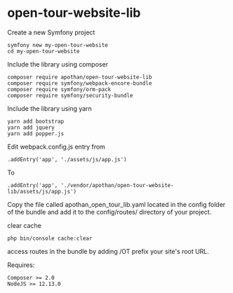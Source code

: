 # open-tour-website-lib

Create a new Symfony project

```
symfony new my-open-tour-website
cd my-open-tour-website
```

Include the library using composer

```
composer require apothan/open-tour-website-lib
composer require symfony/webpack-encore-bundle
composer require symfony/orm-pack
composer require symfony/security-bundle
```

Include the library using yarn

```
yarn add bootstrap
yarn add jquery
yarn add popper.js
```

Edit webpack.config.js entry from

```
.addEntry('app', './assets/js/app.js')
```

To 

```
.addEntry('app', './vendor/apothan/open-tour-website-lib/assets/js/app.js')
```

Copy the file called apothan_open_tour_lib.yaml located in the 
config folder of the bundle and add it to the config/routes/ directory of your project.

clear cache
```
php bin/console cache:clear
```

access routes in the bundle by adding /OT prefix your site's root URL.

Requires:

```
Composer >= 2.0
NodeJS >= 12.13.0
```
